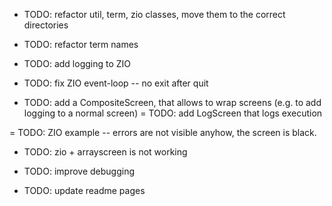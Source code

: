 - TODO: refactor util, term, zio classes, move them to the correct directories

- TODO: refactor term names
- TODO: add logging to ZIO
- TODO: fix ZIO event-loop -- no exit after quit

- TODO: add a CompositeScreen, that allows to wrap screens (e.g. to add logging to a normal screen)
= TODO: add LogScreen that logs execution


= TODO: ZIO example -- errors are not visible anyhow, the screen is black.
- TODO: zio + arrayscreen is not working

- TODO: improve debugging

- TODO: update readme pages
